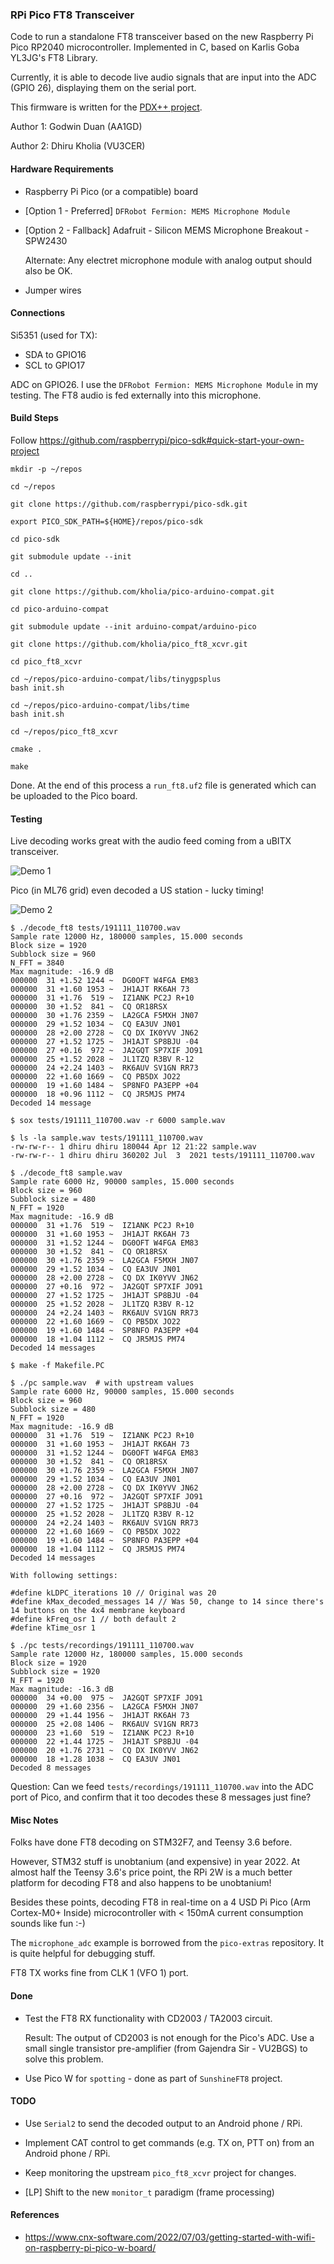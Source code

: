 ### RPi Pico FT8 Transceiver

Code to run a standalone FT8 transceiver based on the new Raspberry Pi Pico
RP2040 microcontroller. Implemented in C, based on Karlis Goba YL3JG's FT8
Library.

Currently, it is able to decode live audio signals that are input into the ADC
(GPIO 26), displaying them on the serial port.

This firmware is written for the [PDX++ project](https://github.com/kholia/Easy-Transceiver/tree/master/PDX++).

Author 1: Godwin Duan (AA1GD)

Author 2: Dhiru Kholia (VU3CER)


#### Hardware Requirements

- Raspberry Pi Pico (or a compatible) board

- [Option 1 - Preferred] `DFRobot Fermion: MEMS Microphone Module`

- [Option 2 - Fallback] Adafruit - Silicon MEMS Microphone Breakout - SPW2430

  Alternate: Any electret microphone module with analog output should also be
  OK.

- Jumper wires


#### Connections

Si5351 (used for TX):

- SDA to GPIO16
- SCL to GPIO17

ADC on GPIO26. I use the `DFRobot Fermion: MEMS Microphone Module` in my
testing. The FT8 audio is fed externally into this microphone.


#### Build Steps

Follow https://github.com/raspberrypi/pico-sdk#quick-start-your-own-project

```
mkdir -p ~/repos

cd ~/repos

git clone https://github.com/raspberrypi/pico-sdk.git

export PICO_SDK_PATH=${HOME}/repos/pico-sdk

cd pico-sdk

git submodule update --init

cd ..

git clone https://github.com/kholia/pico-arduino-compat.git

cd pico-arduino-compat

git submodule update --init arduino-compat/arduino-pico

git clone https://github.com/kholia/pico_ft8_xcvr.git

cd pico_ft8_xcvr

cd ~/repos/pico-arduino-compat/libs/tinygpsplus
bash init.sh

cd ~/repos/pico-arduino-compat/libs/time
bash init.sh

cd ~/repos/pico_ft8_xcvr

cmake .

make
```

Done. At the end of this process a `run_ft8.uf2` file is generated which can be
uploaded to the Pico board.


#### Testing

Live decoding works great with the audio feed coming from a uBITX transceiver.

![Demo 1](./screenshots/Screenshot_2022-07-28_18-48-16.png)

Pico (in ML76 grid) even decoded a US station - lucky timing!

![Demo 2](./screenshots/Screenshot_2022-07-28_18-43-09.png)

```
$ ./decode_ft8 tests/191111_110700.wav
Sample rate 12000 Hz, 180000 samples, 15.000 seconds
Block size = 1920
Subblock size = 960
N_FFT = 3840
Max magnitude: -16.9 dB
000000  31 +1.52 1244 ~  DG0OFT W4FGA EM83
000000  31 +1.60 1953 ~  JH1AJT RK6AH 73
000000  31 +1.76  519 ~  IZ1ANK PC2J R+10
000000  30 +1.52  841 ~  CQ OR18RSX
000000  30 +1.76 2359 ~  LA2GCA F5MXH JN07
000000  29 +1.52 1034 ~  CQ EA3UV JN01
000000  28 +2.00 2728 ~  CQ DX IK0YVV JN62
000000  27 +1.52 1725 ~  JH1AJT SP8BJU -04
000000  27 +0.16  972 ~  JA2GQT SP7XIF JO91
000000  25 +1.52 2028 ~  JL1TZQ R3BV R-12
000000  24 +2.24 1403 ~  RK6AUV SV1GN RR73
000000  22 +1.60 1669 ~  CQ PB5DX JO22
000000  19 +1.60 1484 ~  SP8NFO PA3EPP +04
000000  18 +0.96 1112 ~  CQ JR5MJS PM74
Decoded 14 message
```

```
$ sox tests/191111_110700.wav -r 6000 sample.wav

$ ls -la sample.wav tests/191111_110700.wav
-rw-rw-r-- 1 dhiru dhiru 180044 Apr 12 21:22 sample.wav
-rw-rw-r-- 1 dhiru dhiru 360202 Jul  3  2021 tests/191111_110700.wav

$ ./decode_ft8 sample.wav
Sample rate 6000 Hz, 90000 samples, 15.000 seconds
Block size = 960
Subblock size = 480
N_FFT = 1920
Max magnitude: -16.9 dB
000000  31 +1.76  519 ~  IZ1ANK PC2J R+10
000000  31 +1.60 1953 ~  JH1AJT RK6AH 73
000000  31 +1.52 1244 ~  DG0OFT W4FGA EM83
000000  30 +1.52  841 ~  CQ OR18RSX
000000  30 +1.76 2359 ~  LA2GCA F5MXH JN07
000000  29 +1.52 1034 ~  CQ EA3UV JN01
000000  28 +2.00 2728 ~  CQ DX IK0YVV JN62
000000  27 +0.16  972 ~  JA2GQT SP7XIF JO91
000000  27 +1.52 1725 ~  JH1AJT SP8BJU -04
000000  25 +1.52 2028 ~  JL1TZQ R3BV R-12
000000  24 +2.24 1403 ~  RK6AUV SV1GN RR73
000000  22 +1.60 1669 ~  CQ PB5DX JO22
000000  19 +1.60 1484 ~  SP8NFO PA3EPP +04
000000  18 +1.04 1112 ~  CQ JR5MJS PM74
Decoded 14 messages
```

```
$ make -f Makefile.PC

$ ./pc sample.wav  # with upstream values
Sample rate 6000 Hz, 90000 samples, 15.000 seconds
Block size = 960
Subblock size = 480
N_FFT = 1920
Max magnitude: -16.9 dB
000000  31 +1.76  519 ~  IZ1ANK PC2J R+10
000000  31 +1.60 1953 ~  JH1AJT RK6AH 73
000000  31 +1.52 1244 ~  DG0OFT W4FGA EM83
000000  30 +1.52  841 ~  CQ OR18RSX
000000  30 +1.76 2359 ~  LA2GCA F5MXH JN07
000000  29 +1.52 1034 ~  CQ EA3UV JN01
000000  28 +2.00 2728 ~  CQ DX IK0YVV JN62
000000  27 +0.16  972 ~  JA2GQT SP7XIF JO91
000000  27 +1.52 1725 ~  JH1AJT SP8BJU -04
000000  25 +1.52 2028 ~  JL1TZQ R3BV R-12
000000  24 +2.24 1403 ~  RK6AUV SV1GN RR73
000000  22 +1.60 1669 ~  CQ PB5DX JO22
000000  19 +1.60 1484 ~  SP8NFO PA3EPP +04
000000  18 +1.04 1112 ~  CQ JR5MJS PM74
Decoded 14 messages
```

```
With following settings:

#define kLDPC_iterations 10 // Original was 20
#define kMax_decoded_messages 14 // Was 50, change to 14 since there's 14 buttons on the 4x4 membrane keyboard
#define kFreq_osr 1 // both default 2
#define kTime_osr 1

$ ./pc tests/recordings/191111_110700.wav
Sample rate 12000 Hz, 180000 samples, 15.000 seconds
Block size = 1920
Subblock size = 1920
N_FFT = 1920
Max magnitude: -16.3 dB
000000  34 +0.00  975 ~  JA2GQT SP7XIF JO91
000000  29 +1.60 2356 ~  LA2GCA F5MXH JN07
000000  29 +1.44 1956 ~  JH1AJT RK6AH 73
000000  25 +2.08 1406 ~  RK6AUV SV1GN RR73
000000  23 +1.60  519 ~  IZ1ANK PC2J R+10
000000  22 +1.44 1725 ~  JH1AJT SP8BJU -04
000000  20 +1.76 2731 ~  CQ DX IK0YVV JN62
000000  18 +1.28 1038 ~  CQ EA3UV JN01
Decoded 8 messages
```

Question: Can we feed `tests/recordings/191111_110700.wav` into the ADC port of
Pico, and confirm that it too decodes these 8 messages just fine?


#### Misc Notes

Folks have done FT8 decoding on STM32F7, and Teensy 3.6 before.

However, STM32 stuff is unobtanium (and expensive) in year 2022. At almost half
the Teensy 3.6's price point, the RPi 2W is a much better platform for decoding
FT8 and also happens to be unobtanium!

Besides these points, decoding FT8 in real-time on a 4 USD Pi Pico (Arm
Cortex-M0+ Inside) microcontroller with < 150mA current consumption sounds like
fun :-)

The `microphone_adc` example is borrowed from the `pico-extras` repository. It
is quite helpful for debugging stuff.

FT8 TX works fine from CLK 1 (VFO 1) port.


#### Done

- Test the FT8 RX functionality with CD2003 / TA2003 circuit.

  Result: The output of CD2003 is not enough for the Pico's ADC. Use a small
  single transistor pre-amplifier (from Gajendra Sir - VU2BGS) to solve this
  problem.

- Use Pico W for `spotting` - done as part of `SunshineFT8` project.


#### TODO

- Use `Serial2` to send the decoded output to an Android phone / RPi.

- Implement CAT control to get commands (e.g. TX on, PTT on) from an Android
  phone / RPi.

- Keep monitoring the upstream `pico_ft8_xcvr` project for changes.

- [LP] Shift to the new `monitor_t` paradigm (frame processing)


#### References

- https://www.cnx-software.com/2022/07/03/getting-started-with-wifi-on-raspberry-pi-pico-w-board/
